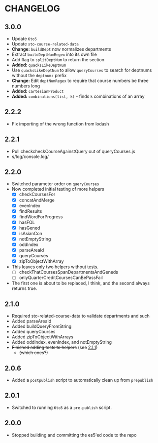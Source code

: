 # CHANGELOG

## 3.0.0
- Update `6to5`
- Update `sto-course-related-data`
- **Change:** `buildDept` now normalizes departments
- Extract `buildDeptNumRegex` into its own file
- Add flag to `splitDeptNum` to return the section
- **Added:** `quacksLikeDeptNum`
- Use `quacksLikeDeptNum` to allow `queryCourses` to search for deptnums without the `deptnum:` prefix
- **Change:** Edit `deptNumRegex` to require that course numbers be three numbers long
- **Added:** `cartesianProduct`
- **Added:** `combinations(list, k)` - finds `k` combinations of an array

## 2.2.2
- Fix importing of the wrong function from lodash

## 2.2.1
- Pull checkcheckCourseAgainstQuery out of queryCourses.js
- s/log/console.log/

## 2.2.0
- Switched parameter order on `queryCourses`
- Now completed initial testing of more helpers
	- [x] checkCoursesFor
	- [x] concatAndMerge
	- [x] evenIndex
	- [x] findResults
	- [x] findWordForProgress
	- [x] hasFOL
	- [x] hasGened
	- [x] isAsianCon
	- [x] notEmptyString
	- [x] oddIndex
	- [x] parseAreaId
	- [x] queryCourses
	- [x] zipToObjectWithArray
- This leaves only two helpers without tests.
	- [ ] checkThatCoursesSpanDepartmentsAndGeneds
	- [ ] onlyQuarterCreditCoursesCanBePassFail
- The first one is about to be replaced, I think, and the second always returns true.

## 2.1.0
- Required sto-related-course-data to validate departments and such
- Added parseAreaId
- Added buildQueryFromString
- Added queryCourses
- Added zipToObjectWithArrays
- Added oddIndex, evenIndex, and notEmptyString
- ~~Finished adding tests to helpers~~ (see [2.1.1](#2.1.1))
	- ~~(which ones?)~~


## 2.0.6
- Added a `postpublish` script to automatically clean up from `prepublish`


## 2.0.1
- Switched to running `6to5` as a `pre-publish` script.


## 2.0.0
- Stopped building and committing the es5'ed code to the repo
